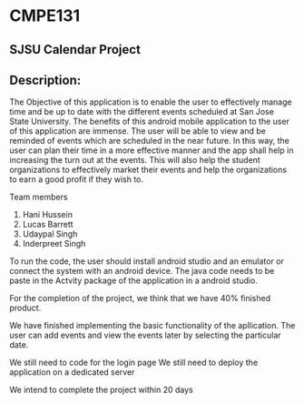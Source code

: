 # CMPE131
## SJSU Calendar Project

## Description:
The Objective of this application is to enable the user to effectively manage time 
and be up to date with the different events scheduled at San Jose State University.
The benefits of this android mobile application to the user of this application are 
immense. The user will be able to view and be reminded of events which are scheduled in the near future. In this way, the user can plan their time in a more effective manner and the app shall help in increasing the turn out at the events. This will also help the student organizations to effectively market their events and help the organizations to earn a good profit if they wish to. 

Team members
1. Hani Hussein
2. Lucas Barrett
3. Udaypal Singh
4. Inderpreet Singh

To run the code, the user should install android studio and an emulator or connect the system with an android device. The java code needs to be paste in the Actvity package of the application in a android studio.

For the completion of the project, we think that we have 40% finished product.

We have finished implementing the basic functionality of  the apllication. The user can add events and view the events later by selecting the particular date.

We still need to code for the login page
We still need to deploy the application on a dedicated server

We intend to complete the project within 20 days
